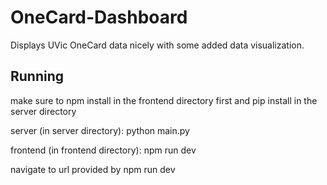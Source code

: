 # OneCard-Dashboard
Displays UVic OneCard data nicely with some added data visualization.

## Running
make sure to npm install in the frontend directory first and pip install in the server directory

server (in server directory): python main.py

frontend (in frontend directory): npm run dev

navigate to url provided by npm run dev

